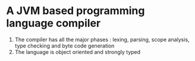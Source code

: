 # A JVM based programming language compiler

1. The compiler has all the major phases : lexing, parsing, scope analysis, type checking and byte code generation
2. The language is object oriented and strongly typed
